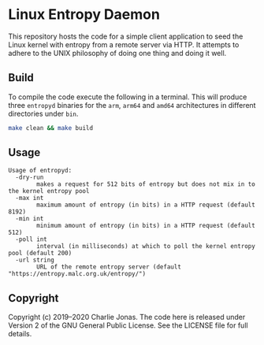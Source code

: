 # Linux Entropy Daemon

This repository hosts the code for a simple client application to seed the Linux kernel with entropy from a remote server via HTTP. It attempts to adhere to the UNIX philosophy of doing one thing and doing it well.

## Build

To compile the code execute the following in a terminal. This will produce three `entropyd` binaries for the `arm`, `arm64` and `amd64` architectures in different directories under `bin`.

```bash
make clean && make build
```

## Usage

```
Usage of entropyd:
  -dry-run
        makes a request for 512 bits of entropy but does not mix in to the kernel entropy pool
  -max int
        maximum amount of entropy (in bits) in a HTTP request (default 8192)
  -min int
        minimum amount of entropy (in bits) in a HTTP request (default 512)
  -poll int
        interval (in milliseconds) at which to poll the kernel entropy pool (default 200)
  -url string
        URL of the remote entropy server (default "https://entropy.malc.org.uk/entropy/")
```

## Copyright

Copyright (c) 2019–2020 Charlie Jonas.
The code here is released under Version 2 of the GNU General Public License.
See the LICENSE file for full details.
